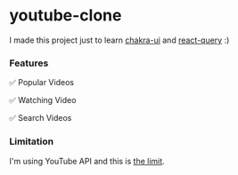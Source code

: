 # youtube-clone

I made this project just to learn [chakra-ui](https://next.chakra-ui.com/) and [react-query](https://react-query.tanstack.com/) :)

### Features
✅ Popular Videos

✅ Watching Video

✅ Search Videos

### Limitation
I'm using YouTube API and this is [the limit](https://developers.google.com/youtube/v3/determine_quota_cost).
